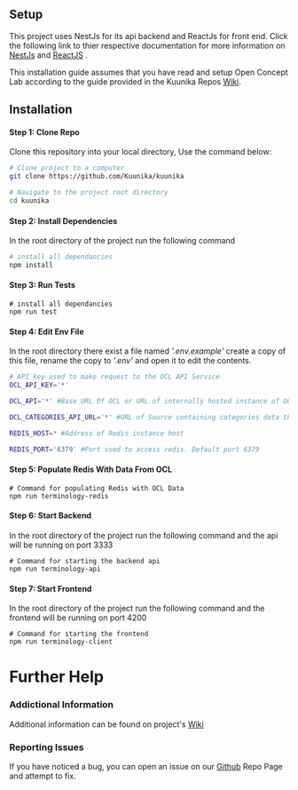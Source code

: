 ## Setup

This project uses NestJs for its api backend and ReactJs for front end. Click the following link to thier respective documentation for more information on [NestJs](https://docs.nestjs.com/) and [ReactJS](https://reactjs.org/docs/getting-started.html) .

This installation guide assumes that you have read and setup Open Concept Lab according to the guide provided in the Kuunika Repos [Wiki](https://github.com/Kuunika/kuunika/wiki/Terminology-Service-Dashboard---Configuring-Open-Concept-Lab).



## Installation

#### Step 1: Clone Repo

Clone this repository into your local directory, Use the command below:

```bash
# Clone project to a computer
git clone https://github.com/Kuunika/kuunika

# Navigate to the project root directory
cd kuunika
```

#### Step 2: Install Dependencies

In the root directory of the project run the following command

```bash
# install all dependancies
npm install
```

#### Step 3: Run Tests

```shell
# install all dependancies
npm run test
```

#### Step 4: Edit Env File

In the root directory there exist a file named *'.env.example'* create a copy of this file, rename the copy to *'.env'* and open it to edit the contents.

```bash
# API key used to make request to the OCL API Service
OCL_API_KEY='*'

OCL_API='*' #Base URL Of OCL or URL of internally hosted instance of OCL, ex https://api.openconceptlab.org/

OCL_CATEGORIES_API_URL='*' #URL of Source containing categories data that the api will route requests, ex: orgs/:OrgName/sources/:SampleSourceName/

REDIS_HOST=* #Address of Redis instance host

REDIS_PORT='6379' #Port used to access redis. Default port 6379
```

#### Step 5: Populate Redis With Data From OCL

```shell
# Command for populating Redis with OCL Data
npm run terminology-redis
```

#### Step 6: Start Backend

In the root directory of the project run the following command and the api will be running on port 3333

```shell
# Command for starting the backend api
npm run terminology-api
```

#### Step 7: Start Frontend

In the root directory of the project run the following command and the frontend will be running on port 4200

```shell
# Command for starting the frontend 
npm run terminology-client
```



# Further Help

### Addictional Information

Additional information can be found on project's [Wiki](https://github.com/Kuunika/kuunika/wiki) 

### Reporting Issues

If you have noticed a bug, you can open an issue on our [Github](https://github.com/Kuunika/kuunika/issues) Repo Page and attempt to fix.